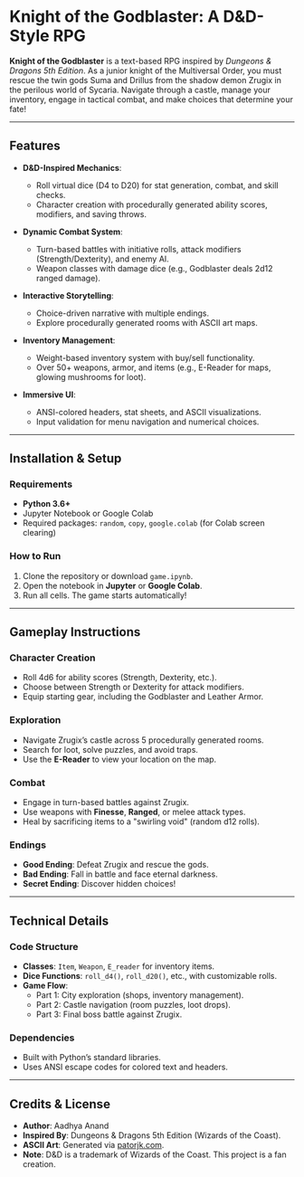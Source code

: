 # Knight of the Godblaster: A D&D-Style RPG

**Knight of the Godblaster** is a text-based RPG inspired by *Dungeons & Dragons 5th Edition*. As a junior knight of the Multiversal Order, you must rescue the twin gods Suma and Drillus from the shadow demon Zrugix in the perilous world of Sycaria. Navigate through a castle, manage your inventory, engage in tactical combat, and make choices that determine your fate!

---

## Features

- **D&D-Inspired Mechanics**:  
  - Roll virtual dice (D4 to D20) for stat generation, combat, and skill checks.  
  - Character creation with procedurally generated ability scores, modifiers, and saving throws.  

- **Dynamic Combat System**:  
  - Turn-based battles with initiative rolls, attack modifiers (Strength/Dexterity), and enemy AI.  
  - Weapon classes with damage dice (e.g., Godblaster deals 2d12 ranged damage).  

- **Interactive Storytelling**:  
  - Choice-driven narrative with multiple endings.  
  - Explore procedurally generated rooms with ASCII art maps.  

- **Inventory Management**:  
  - Weight-based inventory system with buy/sell functionality.  
  - Over 50+ weapons, armor, and items (e.g., E-Reader for maps, glowing mushrooms for loot).  

- **Immersive UI**:  
  - ANSI-colored headers, stat sheets, and ASCII visualizations.  
  - Input validation for menu navigation and numerical choices.  

---

## Installation & Setup 

### Requirements
- **Python 3.6+**  
- Jupyter Notebook or Google Colab  
- Required packages: `random`, `copy`, `google.colab` (for Colab screen clearing)  

### How to Run
1. Clone the repository or download `game.ipynb`.  
2. Open the notebook in **Jupyter** or **Google Colab**.  
3. Run all cells. The game starts automatically!  

---

## Gameplay Instructions

### Character Creation  
- Roll 4d6 for ability scores (Strength, Dexterity, etc.).  
- Choose between Strength or Dexterity for attack modifiers.  
- Equip starting gear, including the Godblaster and Leather Armor.  

### Exploration  
- Navigate Zrugix’s castle across 5 procedurally generated rooms.  
- Search for loot, solve puzzles, and avoid traps.  
- Use the **E-Reader** to view your location on the map.  

### Combat  
- Engage in turn-based battles against Zrugix.  
- Use weapons with **Finesse**, **Ranged**, or melee attack types.  
- Heal by sacrificing items to a "swirling void" (random d12 rolls).  

### Endings  
- **Good Ending**: Defeat Zrugix and rescue the gods.  
- **Bad Ending**: Fall in battle and face eternal darkness.  
- **Secret Ending**: Discover hidden choices!  

---

## Technical Details 

### Code Structure
- **Classes**: `Item`, `Weapon`, `E_reader` for inventory items.  
- **Dice Functions**: `roll_d4()`, `roll_d20()`, etc., with customizable rolls.  
- **Game Flow**:  
  - Part 1: City exploration (shops, inventory management).  
  - Part 2: Castle navigation (room puzzles, loot drops).  
  - Part 3: Final boss battle against Zrugix.  

### Dependencies
- Built with Python’s standard libraries.  
- Uses ANSI escape codes for colored text and headers.  

---

## Credits & License

- **Author**: Aadhya Anand  
- **Inspired By**: Dungeons & Dragons 5th Edition (Wizards of the Coast).  
- **ASCII Art**: Generated via [patorjk.com](https://patorjk.com/software/taag/).  
- **Note**: D&D is a trademark of Wizards of the Coast. This project is a fan creation. 
